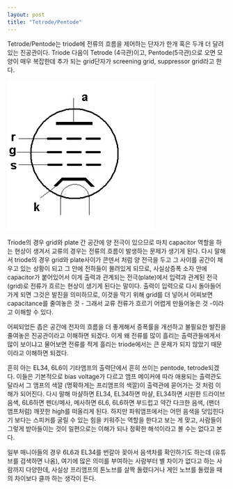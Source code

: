 ```yaml
---
layout: post
title: "Tetrode/Pentode"
---
```



Tetrode/Pentode는 triode에 전류의 흐름을 제어하는 단자가 한개 혹은 두개 더 달려있는 진공관이다. Triode 다음이 Tetrode (4극관)이고, Pentode(5극관)으로 오면 모양이 매우 복잡한데 추가 되는 grid단자가 screening grid, suppressor grid라고 한다.






![image](/assets/images/1b96f47cebe6729956ad00eac0804214.PNG)







Triode의 경우 grid와 plate 간 공간에 양 전극이 있으므로 마치 capacitor 역할을 하는 현상이 생겨서 교류의 경우는 전류의 흐름이 발생하는 문제가 생기게 된다. 다시 말해서 triode의 경우 grid와 plate사이가 콘덴서 처럼 양 전극을 두고 그 사이를 공간이 채우고 있는 상황이 되고 그 안에 전하들이 몰려있게 되므로, 사실상증폭 소자 안에 capacitor가 붙어있어서 이게 출력과 관계되는 전극(plate)에서 입력과 관계된 전극(grid)로 전류가 흐르는 현상이 생기게 된다는 말이다. 출력이 입력으로 다시 돌아들어가게 되면 그것은 발진을 의미하므로, 이것을 막기 위해 grid를 더 넣어서 어찌보면 capacitance를 줄여놓은 것 - 그래서 교류 전류가 흐르기 어렵게 만들어놓은 것 -이라고 이해할 수 있다. 




어찌되었든 좁은 공간에 전자의 흐름을 더 좋게해서 증폭률을 개선하고 불필요한 발진을 줄여놓은 진공관이라고 이해하면 되겠다. 이게 왜 전류를 많이 흘리는 출력관들에게서 많이 보이냐고 물어보면 전류를 적게 흘리는 triode에서는 큰 문제가 되지 않았기 때문이라고 이해하면 되겠다. 




흔히 아는 EL34, 6L6이 기타앰프의 출력단에서 흔히 쓰이는 pentode, tetrode되겠다. 이들은 기본적으로 bias voltage가 다르고 앰프 메이커에 따라 애용되는 출력관도 달라서 그 앰프의 색깔 (명확하게는 프리앰프의 색깔)이 출력관에 묻어가는 것 처럼 이해가 되어진다. 다시 말해 마샬하면 EL34, EL34하면 마샬, EL34하면 시원한 드라이브 음색, 6L6하면 펜더/메사, 메사하면 6L6, 6L6하면 부드럽고 약간 다크한 음색, (팬더 앰프처럼) 깨끗한 high를 떠올리게 된다. 하지만 파워앰프에서는 어떤 음색을 덧입힌다기 보다는 스피커를 굴릴 수 있는 힘을 키워주는 역할을 한다고 보는 게 맞고, 사람들이 그렇게 받아들이는 것이 일편으로는 이해가 되나 정확한 해석이라고 볼 수는 없다고 본다. 




일부 매니아들의 경우 6L6과 EL34를 번갈아 꽂아서 음색차를 확인하기도 하는데 (유튜브를 검색하면 나옴), 여기에 많은 의미를 부여하는 사람부터 별 차이가 없다고 하는 사람까지 다양한데, 사실상 프리앰프의 톤노브를 살짝 돌렸다거나 게인 노브를 돌렸을 때의 차이보다 클까 하는 생각이 든다. 


